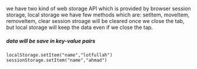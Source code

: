 <p>we have two kind of web storage API which is provided by browser
session storage, local storage
we have few methods which are: setItem, moveItem, removeItem, clear
session stroage will be cleared once we close the tab, but local storage will keep the data even if we close the tap.
</p>
<h5>data will be save in key-value pairs</h5>

<code>localStorage.setItem("name","lotfullah")
sessionStorage.setItem("name","ahmad")</code>
